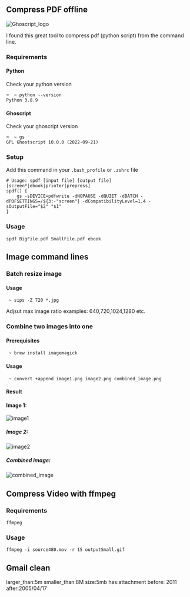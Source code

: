 ## Compress PDF offline

![Ghoscript_logo](https://www.ghostscript.com/images/logos/ghostscript-plus-text.png)

I found this great tool to compress pdf (python script) from the command line.

### Requirements
#### Python
Check your python version
```
➜  ~ python --version
Python 3.8.9
```

#### Ghoscript
Check your ghoscript version
```
➜  ~ gs
GPL Ghostscript 10.0.0 (2022-09-21)
```

### Setup

Add this command in your `.bash_profile` or `.zshrc` file

```
# Usage: spdf [input file] [output file] [screen*|ebook|printer|prepress]
spdf() {
    gs -sDEVICE=pdfwrite -dNOPAUSE -dQUIET -dBATCH -dPDFSETTINGS=/${3:-"screen"} -dCompatibilityLevel=1.4 -sOutputFile="$2" "$1"
}
```

### Usage
```
spdf BigFile.pdf SmallFile.pdf ebook
```

[ghoscript]: https://www.ghostscript.com


## Image command lines

### Batch resize image

#### Usage
```
 ~ sips -Z 720 *.jpg
 ```

Adjsut max image ratio examples: 640,720,1024,1280 etc.


### Combine two images into one

#### Prerequisites
```
 ~ brew install imagemagick
 ```

#### Usage
```
 ~ convert +append image1.png image2.png combined_image.png
 ```

#### Result

#### Image 1:
![image1](/img/image1.png)
##### Image 2:
![image2](/img/image2.png)
##### Combined image:
![combined_image](/img/combined_image.png)

## Compress Video with ffmpeg

### Requirements
```
ffmpeg
```

### Usage
```
ffmpeg -i source480.mov -r 15 outputSmall.gif
```

## Gmail clean

larger_than:5m smaller_than:8M
size:5mb has:attachment
before: 2011 after:2005/04/17 


